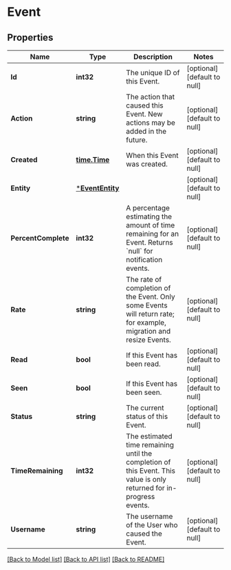 # Event

## Properties
Name | Type | Description | Notes
------------ | ------------- | ------------- | -------------
**Id** | **int32** | The unique ID of this Event. | [optional] [default to null]
**Action** | **string** | The action that caused this Event. New actions may be added in the future.  | [optional] [default to null]
**Created** | [**time.Time**](time.Time.md) | When this Event was created. | [optional] [default to null]
**Entity** | [***EventEntity**](Event_entity.md) |  | [optional] [default to null]
**PercentComplete** | **int32** | A percentage estimating the amount of time remaining for an Event. Returns &#x60;null&#x60; for notification events.  | [optional] [default to null]
**Rate** | **string** | The rate of completion of the Event. Only some Events will return rate; for example, migration and resize Events.  | [optional] [default to null]
**Read** | **bool** | If this Event has been read. | [optional] [default to null]
**Seen** | **bool** | If this Event has been seen. | [optional] [default to null]
**Status** | **string** | The current status of this Event. | [optional] [default to null]
**TimeRemaining** | **int32** | The estimated time remaining until the completion of this Event. This value is only returned for in-progress events.  | [optional] [default to null]
**Username** | **string** | The username of the User who caused the Event.  | [optional] [default to null]

[[Back to Model list]](../README.md#documentation-for-models) [[Back to API list]](../README.md#documentation-for-api-endpoints) [[Back to README]](../README.md)

